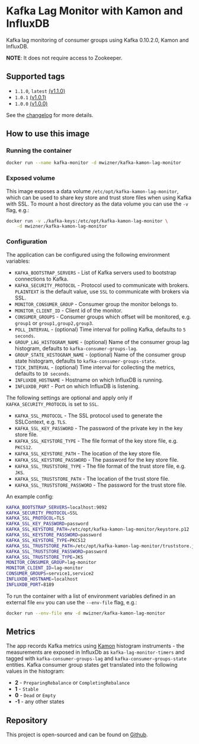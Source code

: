 # Kafka Lag Monitor with Kamon and InfluxDB
Kafka lag monitoring of consumer groups using Kafka 0.10.2.0, Kamon and InfluxDB.

**NOTE**: It does not require access to Zookeeper.

## Supported tags
- `1.1.0`, `latest` [(v1.1.0)](https://github.com/mwz/kafka-kamon-lag-monitor/releases/tag/v1.1.0)
- `1.0.1` [(v1.0.1)](https://github.com/mwz/kafka-kamon-lag-monitor/releases/tag/v1.0.1)
- `1.0.0` [(v1.0.0)](https://github.com/mwz/kafka-kamon-lag-monitor/releases/tag/v1.0.0)

See the [changelog](https://github.com/mwz/kafka-kamon-lag-monitor#changelog) for more details.

## How to use this image

### Running the container
```sh
docker run --name kafka-monitor -d mwizner/kafka-kamon-lag-monitor
```

### Exposed volume
This image exposes a data volume `/etc/opt/kafka-kamon-lag-monitor`, which can be used to share key store and trust store files when using Kafka with SSL. To mount a host directory as the data volume you can use the `-v` flag, e.g.:
```sh
docker run -v ./kafka-keys:/etc/opt/kafka-kamon-lag-monitor \
    -d mwizner/kafka-kamon-lag-monitor
```

### Configuration
The application can be configured using the following environment variables:
- `KAFKA_BOOTSTRAP_SERVERS` - List of Kafka servers used to bootstrap connections to Kafka.
- `KAFKA_SECURITY_PROTOCOL` - Protocol used to communicate with brokers. `PLAINTEXT` is the default value, use `SSL` to communicate with brokers via SSL.
- `MONITOR_CONSUMER_GROUP` - Consumer group the monitor belongs to.
- `MONITOR_CLIENT_ID` - Client id of the monitor.
- `CONSUMER_GROUPS` - Consumer groups which offset will be monitored, e.g. `group1` or `group1,group2,group3`.
- `POLL_INTERVAL` - (optional) Time interval for polling Kafka, defaults to `5 seconds`.
- `GROUP_LAG_HISTOGRAM_NAME` - (optional) Name of the consumer group lag histogram, defaults to `kafka-consumer-groups-lag`.
- `GROUP_STATE_HISTOGRAM_NAME` - (optional) Name of the consumer group state histogram, defaults to `kafka-consumer-groups-state`.
- `TICK_INTERVAL` - (optional) Time interval for collecting the metrics, defaults to `10 seconds`.
- `INFLUXDB_HOSTNAME` - Hostname on which InfluxDB is running.
- `INFLUXDB_PORT` - Port on which InfluxDB is listening.

The following settings are optional and apply only if `KAFKA_SECURITY_PROTOCOL` is set to `SSL`.
- `KAFKA_SSL_PROTOCOL` - The SSL protocol used to generate the SSLContext, e.g. `TLS`.
- `KAFKA_SSL_KEY_PASSWORD` - The password of the private key in the key store file.
- `KAFKA_SSL_KEYSTORE_TYPE` - The file format of the key store file, e.g. `PKCS12`.
- `KAFKA_SSL_KEYSTORE_PATH` - The location of the key store file.
- `KAFKA_SSL_KEYSTORE_PASSWORD` - The password for the key store file.
- `KAFKA_SSL_TRUSTSTORE_TYPE` - The file format of the trust store file, e.g. `JKS`.
- `KAFKA_SSL_TRUSTSTORE_PATH` - The location of the trust store file.
- `KAFKA_SSL_TRUSTSTORE_PASSWORD` - The password for the trust store file.

An example config:
```sh
KAFKA_BOOTSTRAP_SERVERS=localhost:9092
KAFKA_SECURITY_PROTOCOL=SSL
KAFKA_SSL_PROTOCOL=TLS
KAFKA_SSL_KEY_PASSWORD=password
KAFKA_SSL_KEYSTORE_PATH=/etc/opt/kafka-kamon-lag-monitor/keystore.p12
KAFKA_SSL_KEYSTORE_PASSWORD=password
KAFKA_SSL_KEYSTORE_TYPE=PKCS12
KAFKA_SSL_TRUSTSTORE_PATH=/etc/opt/kafka-kamon-lag-monitor/truststore.jks
KAFKA_SSL_TRUSTSTORE_PASSWORD=password
KAFKA_SSL_TRUSTSTORE_TYPE=JKS
MONITOR_CONSUMER_GROUP=lag-monitor
MONITOR_CLIENT_ID=lag-monitor
CONSUMER_GROUPS=service1,service2
INFLUXDB_HOSTNAME=localhost
INFLUXDB_PORT=8189
```

To run the container with a list of environment variables defined in an external file `env` you can use the `--env-file` flag, e.g.:
```sh
docker run --env-file env -d mwizner/kafka-kamon-lag-monitor
```

## Metrics
The app records Kafka metrics using [Kamon](http://kamon.io/documentation/0.6.x/kamon-core/metrics/instruments/#histograms) histogram instruments - the measurements are exposed in InfluxDb as `kafka-lag-monitor-timers` and tagged with `kafka-consumer-groups-lag` and `kafka-consumer-groups-state` entities. Kafka consumer group states get translated into the following values in the histogram:
- **2** - `PreparingRebalance` or `CompletingRebalance`
- **1** - `Stable`
- **0** - `Dead` or `Empty`
- **-1** - any other states

## Repository
This project is open-sourced and can be found on [Github](https://github.com/mwz/kafka-kamon-lag-monitor).
